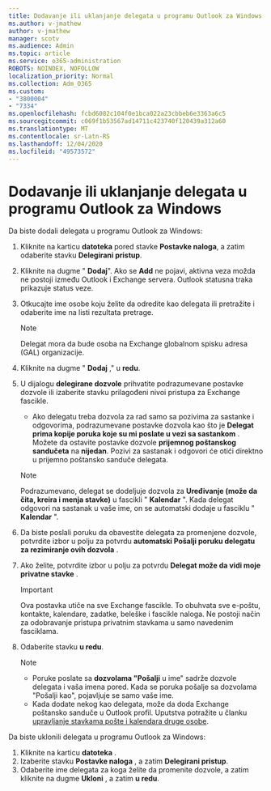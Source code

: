 ```yaml
---
title: Dodavanje ili uklanjanje delegata u programu Outlook za Windows
ms.author: v-jmathew
author: v-jmathew
manager: scotv
ms.audience: Admin
ms.topic: article
ms.service: o365-administration
ROBOTS: NOINDEX, NOFOLLOW
localization_priority: Normal
ms.collection: Adm_O365
ms.custom:
- "3800004"
- "7334"
ms.openlocfilehash: fcbd6082c104f0e1bca022a23cbbeb6e3363a6c5
ms.sourcegitcommit: c069f1b53567ad14711c423740f120439a312a60
ms.translationtype: MT
ms.contentlocale: sr-Latn-RS
ms.lasthandoff: 12/04/2020
ms.locfileid: "49573572"
---
```

# <a name="how-to-add-or-remove-a-delegate-in-outlook-for-windows"></a>Dodavanje ili uklanjanje delegata u programu Outlook za Windows

Da biste dodali delegata u programu Outlook za Windows: 

1. Kliknite na karticu **datoteka** pored stavke **Postavke naloga**, a zatim odaberite stavku **Delegirani pristup**.
2. Kliknite na dugme " **Dodaj**". Ako se **Add** ne pojavi, aktivna veza možda ne postoji između Outlook i Exchange servera. Outlook statusna traka prikazuje status veze.
3. Otkucajte ime osobe koju želite da odredite kao delegata ili pretražite i odaberite ime na listi rezultata pretrage.

    > [!NOTE]
    > Delegat mora da bude osoba na Exchange globalnom spisku adresa (GAL) organizacije.
4. Kliknite na dugme " **Dodaj** ," u **redu**.
5. U dijalogu **delegirane dozvole** prihvatite podrazumevane postavke dozvole ili izaberite stavku prilagođeni nivoi pristupa za Exchange fascikle.

    - Ako delegatu treba dozvola za rad samo sa pozivima za sastanke i odgovorima, podrazumevane postavke dozvola kao što je **Delegat prima kopije poruka koje su mi poslate u vezi sa sastankom** . Možete da ostavite postavke dozvole **prijemnog poštanskog sandučeta** na **nijedan**. Pozivi za sastanak i odgovori će otići direktno u prijemno poštansko sanduče delegata.

    > [!NOTE]
    > Podrazumevano, delegat se dodeljuje dozvola za **Uređivanje (može da čita, kreira i menja stavke)** u fascikli " **Kalendar** ". Kada delegat odgovori na sastanak u vaše ime, on se automatski dodaje u fasciklu " **Kalendar** ".

5. Da biste poslali poruku da obavestite delegata za promenjene dozvole, potvrdite izbor u polju za potvrdu **automatski Pošalji poruku delegatu za rezimiranje ovih dozvola** .
6. Ako želite, potvrdite izbor u polju za potvrdu **Delegat može da vidi moje privatne stavke** .

    > [!IMPORTANT]
    > Ova postavka utiče na sve Exchange fascikle. To obuhvata sve e-poštu, kontakte, kalendare, zadatke, beleške i fascikle naloga. Ne postoji način za odobravanje pristupa privatnim stavkama u samo navedenim fasciklama.

7. Odaberite stavku **u redu**.

    > [!NOTE]
    >
    > - Poruke poslate sa **dozvolama "Pošalji** u ime" sadrže dozvole delegata i vaša imena pored. Kada se poruka pošalje sa dozvolama "Pošalji kao", pojavljuje se samo vaše ime.
    > - Kada dodate nekog kao delegata, može da doda Exchange poštansko sanduče u Outlook profil. Uputstva potražite u članku [upravljanje stavkama pošte i kalendara druge osobe](https://support.microsoft.com/office/manage-another-person-s-mail-and-calendar-items-afb79d6b-2967-43b9-a944-a6b953190af5).

Da biste uklonili delegata u programu Outlook za Windows:

1. Kliknite na karticu **datoteka** .
2. Izaberite stavku **Postavke naloga** , a zatim **Delegirani pristup**.
3. Odaberite ime delegata za koga želite da promenite dozvole, a zatim kliknite na dugme **Ukloni** , a zatim **u redu**.
